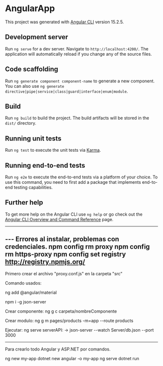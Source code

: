 # AngularApp

This project was generated with [Angular CLI](https://github.com/angular/angular-cli) version 15.2.5.

## Development server

Run `ng serve` for a dev server. Navigate to `http://localhost:4200/`. The application will automatically reload if you change any of the source files.

## Code scaffolding

Run `ng generate component component-name` to generate a new component. You can also use `ng generate directive|pipe|service|class|guard|interface|enum|module`.

## Build

Run `ng build` to build the project. The build artifacts will be stored in the `dist/` directory.

## Running unit tests

Run `ng test` to execute the unit tests via [Karma](https://karma-runner.github.io).

## Running end-to-end tests

Run `ng e2e` to execute the end-to-end tests via a platform of your choice. To use this command, you need to first add a package that implements end-to-end testing capabilities.

## Further help

To get more help on the Angular CLI use `ng help` or go check out the [Angular CLI Overview and Command Reference](https://angular.io/cli) page.


-------------------------------------

--- Errores al instalar, problemas con credenciales.
    npm config rm proxy
    npm config rm https-proxy
    npm config set registry http://registry.npmjs.org/
---


Primero crear el archivo "proxy.conf.js" en la carpeta "src"

Comando usados:

ng add @angular/material

npm i -g json-server

Crear componente: ng g c carpeta/nombreComponente

Crear modulo: ng g m pages/products -m=app --route products 

Ejecutar:
ng serve
serverAPI: -> json-server --watch Server/db.json --port 3000

-------

Para crearlo todo Angular y ASP.NET por comandos.

ng new my-app
dotnet new angular -o my-app
ng serve
dotnet run
